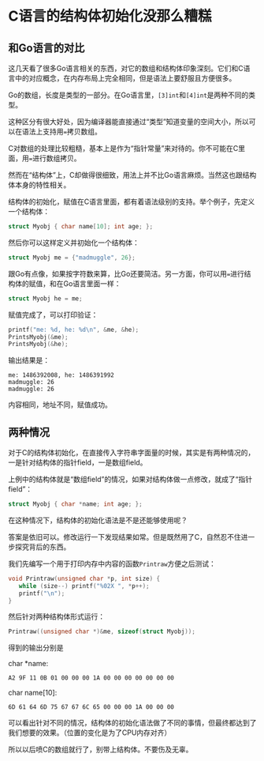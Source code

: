 # C语言的结构体初始化没那么糟糕



## 和Go语言的对比

这几天看了很多Go语言相关的东西，对它的数组和结构体印象深刻。它们和C语言中的对应概念，在内存布局上完全相同，但是语法上要舒服且方便很多。

Go的数组，长度是类型的一部分。在Go语言里，`[3]int`和`[4]int`是两种不同的类型。

这种区分有很大好处，因为编译器能直接通过“类型”知道变量的空间大小，所以可以在语法上支持用`=`拷贝数组。

C对数组的处理比较粗糙，基本上是作为“指针常量”来对待的。你不可能在C里面，用`=`进行数组拷贝。

然而在“结构体”上，C却做得很细致，用法上并不比Go语言麻烦。当然这也跟结构体本身的特性相关。

结构体的初始化，赋值在C语言里面，都有着语法级别的支持。举个例子，先定义一个结构体：

```c
struct Myobj { char name[10]; int age; };
```

然后你可以这样定义并初始化一个结构体：

```c
struct Myobj me = {"madmuggle", 26};
```

跟Go有点像，如果按字符数来算，比Go还要简洁。另一方面，你可以用`=`进行结构体的赋值，和在Go语言里面一样：

```c
struct Myobj he = me;
```

赋值完成了，可以打印验证：

```c
printf("me: %d, he: %d\n", &me, &he);
PrintsMyobj(&me);
PrintsMyobj(&he);
```

输出结果是：

```
me: 1486392008, he: 1486391992
madmuggle: 26
madmuggle: 26
```

内容相同，地址不同，赋值成功。


## 两种情况

对于C的结构体初始化，在直接传入字符串字面量的时候，其实是有两种情况的，一是针对结构体的指针field，一是数组field。

上例中的结构体就是“数组field”的情况，如果对结构体做一点修改，就成了“指针field”：
```c
struct Myobj { char *name; int age; };
```

在这种情况下，结构体的初始化语法是不是还能够使用呢？

答案是依旧可以。修改运行一下发现结果如常。但是既然用了C，自然忍不住进一步探究背后的东西。

我们先编写一个用于打印内存中内容的函数`Printraw`方便之后测试：

```c
void Printraw(unsigned char *p, int size) {
   while (size--) printf("%02X ", *p++);
   printf("\n");
}
```

然后针对两种结构体形式运行：

```c
Printraw((unsigned char *)&me, sizeof(struct Myobj));
```

得到的输出分别是

char \*name:

```
A2 9F 11 0B 01 00 00 00 1A 00 00 00 00 00 00 00
```

char name[10]:

```
6D 61 64 6D 75 67 67 6C 65 00 00 00 1A 00 00 00
```

可以看出针对不同的情况，结构体的初始化语法做了不同的事情，但最终都达到了我们想要的效果。（位置的变化是为了CPU内存对齐）

所以以后喷C的数组就行了，别带上结构体。不要伤及无辜。

